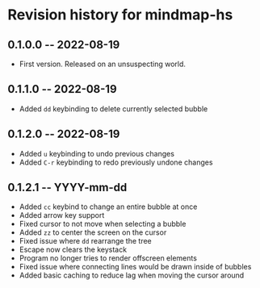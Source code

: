 # Revision history for mindmap-hs

## 0.1.0.0 -- 2022-08-19

* First version. Released on an unsuspecting world.

## 0.1.1.0 -- 2022-08-19

* Added `dd` keybinding to delete currently selected bubble

## 0.1.2.0 -- 2022-08-19

* Added `u` keybinding to undo previous changes
* Added `C-r` keybinding to redo previously undone changes

## 0.1.2.1 -- YYYY-mm-dd

* Added `cc` keybind to change an entire bubble at once
* Added arrow key support
* Fixed cursor to not move when selecting a bubble
* Added `zz` to center the screen on the cursor
* Fixed issue where `dd` rearrange the tree
* Escape now clears the keystack
* Program no longer tries to render offscreen elements
* Fixed issue where connecting lines would be drawn inside of bubbles
* Added basic caching to reduce lag when moving the cursor around
